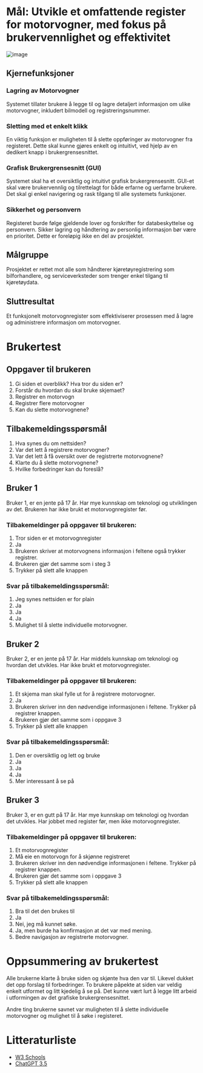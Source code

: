 # Mål: Utvikle et omfattende register for motorvogner, med fokus på brukervennlighet og effektivitet

![image](https://github.com/NymmkTheMink/Motorvognregister/assets/141179443/105718b0-5153-4324-9005-2b3f8939a105)

## Kjernefunksjoner

### Lagring av Motorvogner
Systemet tillater brukere å legge til og lagre detaljert informasjon om ulike motorvogner, inkludert bilmodell og registreringsnummer.

### Sletting med et enkelt klikk
En viktig funksjon er muligheten til å slette oppføringer av motorvogner fra registeret. Dette skal kunne gjøres enkelt og intuitivt, ved hjelp av en dedikert knapp i brukergrensesnittet.

### Grafisk Brukergrensesnitt (GUI)
Systemet skal ha et oversiktlig og intuitivt grafisk brukergrensesnitt. GUI-et skal være brukervennlig og tilrettelagt for både erfarne og uerfarne brukere. Det skal gi enkel navigering og rask tilgang til alle systemets funksjoner.

### Sikkerhet og personvern
Registeret burde følge gjeldende lover og forskrifter for databeskyttelse og personvern. Sikker lagring og håndtering av personlig informasjon bør være en prioritet. Dette er foreløpig ikke en del av prosjektet.

## Målgruppe
Prosjektet er rettet mot alle som håndterer kjøretøyregistrering som bilforhandlere, og serviceverksteder som trenger enkel tilgang til kjøretøydata.

## Sluttresultat
Et funksjonelt motorvognregister som effektiviserer prosessen med å lagre og administrere informasjon om motorvogner.

# Brukertest
## Oppgaver til brukeren
1. Gi siden et overblikk? Hva tror du siden er?
2. Forstår du hvordan du skal bruke skjemaet?
3. Registrer en motorvogn
4. Registrer flere motorvogner
5. Kan du slette motorvognene?

## Tilbakemeldingsspørsmål
1. Hva synes du om nettsiden?
2. Var det lett å registrere motorvogner?
3. Var det lett å få oversikt over de registrerte motorvognene?
4. Klarte du å slette motorvognene?
5. Hvilke forbedringer kan du foreslå?

## Bruker 1
Bruker 1, er en jente på 17 år. Har mye kunnskap om teknologi og utviklingen av det. Brukeren har ikke brukt et motorvognregister før. 

### Tilbakemeldinger på oppgaver til brukeren:
1. Tror siden er et motorvognregister
2. Ja
3. Brukeren skriver at motorvognens informasjon i feltene også trykker registrer.
4. Brukeren gjør det samme som i steg 3
5. Trykker på slett alle knappen

### Svar på tilbakemeldingsspørsmål:
1. Jeg synes nettsiden er for plain
2. Ja
3. Ja
4. Ja
5. Mulighet til å slette individuelle motorvogner.

## Bruker 2
Bruker 2, er en jente på 17 år. Har middels kunnskap om teknologi og hvordan det utvikles. Har ikke brukt et motorvognregister.
### Tilbakemeldinger på oppgaver til brukeren:
1. Et skjema man skal fylle ut for å registrere motorvogner.
2. Ja
3. Brukeren skriver inn den nødvendige informasjonen i feltene. Trykker på registrer knappen.
4. Brukeren gjør det samme som i oppgave 3
5. Trykker på slett alle knappen

### Svar på tilbakemeldingsspørsmål:
1. Den er oversiktlig og lett og bruke
2. Ja
3. Ja
4. Ja
5. Mer interessant å se på

## Bruker 3
Bruker 3, er en gutt på 17 år. Har mye kunnskap om teknologi og hvordan det utvikles. Har jobbet med register før, men ikke motorvognregister.
### Tilbakemeldinger på oppgaver til brukeren:
1. Et motorvognregister
2. Må eie en motorvogn for å skjønne registreret
3. Brukeren skriver inn den nødvendige informasjonen i feltene. Trykker på registrer knappen.
4. Brukeren gjør det samme som i oppgave 3
5. Trykker på slett alle knappen

### Svar på tilbakemeldingsspørsmål:
1. Bra til det den brukes til
2. Ja
3. Nei, jeg må kunnet søke.
4. Ja, men burde ha konfirmasjon at det var med mening.
5. Bedre navigasjon av registrerte motorvogner. 

# Oppsummering av brukertest
Alle brukerne klarte å bruke siden og skjønte hva den var til. Likevel dukket det opp forslag til forbedringer. To brukere påpekte at siden var veldig enkelt utformet og litt kjedelig å se på. Det kunne vært lurt å legge litt arbeid i utformingen av det grafiske brukergrensesnittet. 

Andre ting brukerne savnet var muligheten til å slette individuelle motorvogner og mulighet til å søke i registeret. 

# Litteraturliste
- [W3 Schools](https://www.w3schools.com/)
- [ChatGPT 3.5](https://chat.openai.com/)


